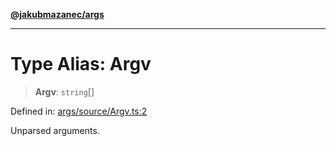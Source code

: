 [**@jakubmazanec/args**](../README.md)

---

# Type Alias: Argv

> **Argv**: `string`[]

Defined in:
[args/source/Argv.ts:2](https://github.com/jakubmazanec/tools/blob/40ba1fb8bbde716fbe797d7886fffe14521e098a/packages/args/source/Argv.ts#L2)

Unparsed arguments.
